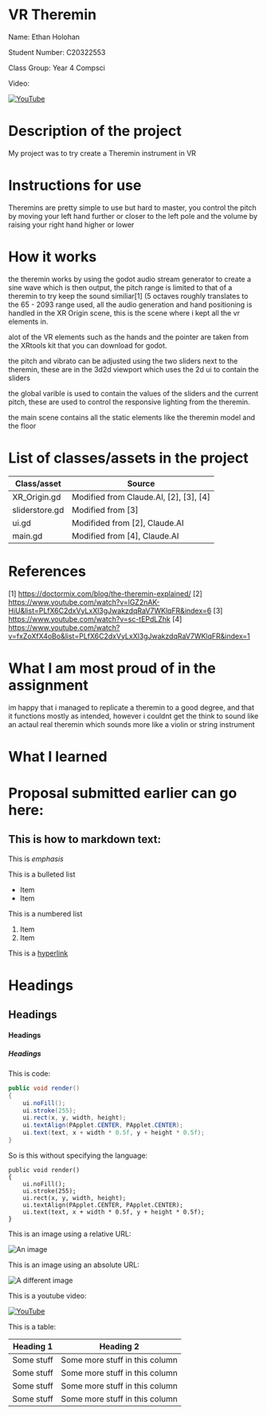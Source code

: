# VR Theremin

Name: Ethan Holohan

Student Number: C20322553

Class Group: Year 4 Compsci

Video:

[![YouTube](http://img.youtube.com/vi/J2kHSSFA4NU/0.jpg)](https://www.youtube.com/watch?v=J2kHSSFA4NU)

# Description of the project

My project was to try create a Theremin instrument in VR

# Instructions for use

Theremins are pretty simple to use but hard to master, you control the pitch by moving your left hand further or closer to the left pole and the volume by raising your right hand higher or lower

# How it works

the theremin works by using the godot audio stream generator to create a sine wave which is then output, the pitch range is limited to that of a theremin to try keep the sound similiar[1] (5 octaves roughly translates to the 65 - 2093 range used, all the audio generation and hand positioning is handled in the XR Origin scene, this is the scene where i kept all the vr elements in.

alot of the VR elements such as the hands and the pointer are taken from the XRtools kit that you can download for godot.

the pitch and vibrato can be adjusted using the two sliders next to the theremin, these are in the 3d2d viewport which uses the 2d ui to contain the sliders

the global varible is used to contain the values of the sliders and the current pitch, these are used to control the responsive lighting from the theremin.

the main scene contains all the static elements like the theremin model and the floor


# List of classes/assets in the project

| Class/asset | Source |
|-----------|-----------|
| XR_Origin.gd | Modified from Claude.AI, [2], [3], [4]|
| sliderstore.gd | Modified from [3] |
| ui.gd | Modifided from [2], Claude.AI |
| main.gd | Modified from [4], Claude.AI |

# References
[1] https://doctormix.com/blog/the-theremin-explained/
[2] https://www.youtube.com/watch?v=lGZ2nAK-HiU&list=PLfX6C2dxVyLxXl3gJwakzdqRaV7WKlqFR&index=6
[3] https://www.youtube.com/watch?v=sc-tEPdLZhk
[4] https://www.youtube.com/watch?v=fxZoXfX4oBo&list=PLfX6C2dxVyLxXl3gJwakzdqRaV7WKlqFR&index=1


# What I am most proud of in the assignment

im happy that i managed to replicate a theremin to a good degree, and that it functions mostly as intended, however i couldnt get the think to sound like an actaul real theremin which sounds more like a violin or string instrument 

# What I learned

# Proposal submitted earlier can go here:

## This is how to markdown text:

This is *emphasis*

This is a bulleted list

- Item
- Item

This is a numbered list

1. Item
1. Item

This is a [hyperlink](http://bryanduggan.org)

# Headings
## Headings
#### Headings
##### Headings

This is code:

```Java
public void render()
{
	ui.noFill();
	ui.stroke(255);
	ui.rect(x, y, width, height);
	ui.textAlign(PApplet.CENTER, PApplet.CENTER);
	ui.text(text, x + width * 0.5f, y + height * 0.5f);
}
```

So is this without specifying the language:

```
public void render()
{
	ui.noFill();
	ui.stroke(255);
	ui.rect(x, y, width, height);
	ui.textAlign(PApplet.CENTER, PApplet.CENTER);
	ui.text(text, x + width * 0.5f, y + height * 0.5f);
}
```

This is an image using a relative URL:

![An image](images/p8.png)

This is an image using an absolute URL:

![A different image](https://bryanduggandotorg.files.wordpress.com/2019/02/infinite-forms-00045.png?w=595&h=&zoom=2)

This is a youtube video:

[![YouTube](http://img.youtube.com/vi/J2kHSSFA4NU/0.jpg)](https://www.youtube.com/watch?v=J2kHSSFA4NU)

This is a table:

| Heading 1 | Heading 2 |
|-----------|-----------|
|Some stuff | Some more stuff in this column |
|Some stuff | Some more stuff in this column |
|Some stuff | Some more stuff in this column |
|Some stuff | Some more stuff in this column |

